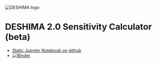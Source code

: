 ![DESHIMA logo](http://deshima.ewi.tudelft.nl/image/deshima_logo.png)

# DESHIMA 2.0 Sensitivity Calculator (beta)

- [Static Jupyter Notebook  on github](https://github.com/van-der-endo/desim/blob/master/ISS_sensitivity_iii.ipynb)
- [![Binder](https://mybinder.org/badge_logo.svg)](https://mybinder.org/v2/gh/van-der-endo/desim/master?filepath=sensitivity.ipynb)



<i class="far fa-file-pdf"></i>

